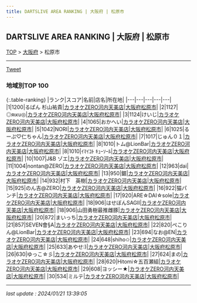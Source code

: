 ```yaml
---
title: DARTSLIVE AREA RANKING | 大阪府 | 松原市
---
```

## DARTSLIVE AREA RANKING | 大阪府 | 松原市

[TOP](/darts/rank/) > [大阪府](/darts/rank/大阪府/) > 松原市

___

<a href="https://twitter.com/share?ref_src=twsrc%5Etfw" data-text="DARTSLIVE AREA RANKING | 大阪府松原市" class="twitter-share-button" data-via="DARTSLIVE" data-hashtags="DARTSLIVE" data-related="DARTSLIVE" data-show-count="false">Tweet</a>

### 地域別TOP 100

{:.table-ranking}
|ランク|スコア|名前|店名|所在地|
|---|---|---|---|---|
|1|1200|るぱん 杉山祐貴|<a href="https://search.dartslive.com/jp/shop/13029d966946ea5d0d9b047a20a7ba1e">カラオケZERO河内天美店</a>|<a href="/darts/rank/大阪府/松原市">大阪府松原市</a>|
|2|1127|◎яικυ◎|<a href="https://search.dartslive.com/jp/shop/13029d966946ea5d0d9b047a20a7ba1e">カラオケZERO河内天美店</a>|<a href="/darts/rank/大阪府/松原市">大阪府松原市</a>|
|3|1124|けいじ|<a href="https://search.dartslive.com/jp/shop/13029d966946ea5d0d9b047a20a7ba1e">カラオケZERO河内天美店</a>|<a href="/darts/rank/大阪府/松原市">大阪府松原市</a>|
|4|1065|おかへい|<a href="https://search.dartslive.com/jp/shop/13029d966946ea5d0d9b047a20a7ba1e">カラオケZERO河内天美店</a>|<a href="/darts/rank/大阪府/松原市">大阪府松原市</a>|
|5|1042|NORI|<a href="https://search.dartslive.com/jp/shop/13029d966946ea5d0d9b047a20a7ba1e">カラオケZERO河内天美店</a>|<a href="/darts/rank/大阪府/松原市">大阪府松原市</a>|
|6|1025|るーぷ♡仁ちゃん|<a href="https://search.dartslive.com/jp/shop/13029d966946ea5d0d9b047a20a7ba1e">カラオケZERO河内天美店</a>|<a href="/darts/rank/大阪府/松原市">大阪府松原市</a>|
|7|1017|じゅん０１|<a href="https://search.dartslive.com/jp/shop/13029d966946ea5d0d9b047a20a7ba1e">カラオケZERO河内天美店</a>|<a href="/darts/rank/大阪府/松原市">大阪府松原市</a>|
|8|1010|トム@LionBar|<a href="https://search.dartslive.com/jp/shop/13029d966946ea5d0d9b047a20a7ba1e">カラオケZERO河内天美店</a>|<a href="/darts/rank/大阪府/松原市">大阪府松原市</a>|
|8|1010|ｲﾏｲｺﾄ ｷｭｰｿｰﾙ|<a href="https://search.dartslive.com/jp/shop/13029d966946ea5d0d9b047a20a7ba1e">カラオケZERO河内天美店</a>|<a href="/darts/rank/大阪府/松原市">大阪府松原市</a>|
|10|1007|J&amp;B ゾエ|<a href="https://search.dartslive.com/jp/shop/13029d966946ea5d0d9b047a20a7ba1e">カラオケZERO河内天美店</a>|<a href="/darts/rank/大阪府/松原市">大阪府松原市</a>|
|11|1004|nontan@ZERO|<a href="https://search.dartslive.com/jp/shop/13029d966946ea5d0d9b047a20a7ba1e">カラオケZERO河内天美店</a>|<a href="/darts/rank/大阪府/松原市">大阪府松原市</a>|
|12|963|dai|<a href="https://search.dartslive.com/jp/shop/13029d966946ea5d0d9b047a20a7ba1e">カラオケZERO河内天美店</a>|<a href="/darts/rank/大阪府/松原市">大阪府松原市</a>|
|13|950|鋸|<a href="https://search.dartslive.com/jp/shop/13029d966946ea5d0d9b047a20a7ba1e">カラオケZERO河内天美店</a>|<a href="/darts/rank/大阪府/松原市">大阪府松原市</a>|
|14|932|村下　英樹|<a href="https://search.dartslive.com/jp/shop/13029d966946ea5d0d9b047a20a7ba1e">カラオケZERO河内天美店</a>|<a href="/darts/rank/大阪府/松原市">大阪府松原市</a>|
|15|925|のん吉@ZERO|<a href="https://search.dartslive.com/jp/shop/13029d966946ea5d0d9b047a20a7ba1e">カラオケZERO河内天美店</a>|<a href="/darts/rank/大阪府/松原市">大阪府松原市</a>|
|16|922|猫パンチ|<a href="https://search.dartslive.com/jp/shop/13029d966946ea5d0d9b047a20a7ba1e">カラオケZERO河内天美店</a>|<a href="/darts/rank/大阪府/松原市">大阪府松原市</a>|
|17|920|ARE☆DAI☆sole|<a href="https://search.dartslive.com/jp/shop/13029d966946ea5d0d9b047a20a7ba1e">カラオケZERO河内天美店</a>|<a href="/darts/rank/大阪府/松原市">大阪府松原市</a>|
|18|906|はせぼんSAGⅡ|<a href="https://search.dartslive.com/jp/shop/13029d966946ea5d0d9b047a20a7ba1e">カラオケZERO河内天美店</a>|<a href="/darts/rank/大阪府/松原市">大阪府松原市</a>|
|18|906|山田勇樹最推雌豚|<a href="https://search.dartslive.com/jp/shop/13029d966946ea5d0d9b047a20a7ba1e">カラオケZERO河内天美店</a>|<a href="/darts/rank/大阪府/松原市">大阪府松原市</a>|
|20|872|まいっち|<a href="https://search.dartslive.com/jp/shop/13029d966946ea5d0d9b047a20a7ba1e">カラオケZERO河内天美店</a>|<a href="/darts/rank/大阪府/松原市">大阪府松原市</a>|
|21|857|SEVEN會§A|<a href="https://search.dartslive.com/jp/shop/13029d966946ea5d0d9b047a20a7ba1e">カラオケZERO河内天美店</a>|<a href="/darts/rank/大阪府/松原市">大阪府松原市</a>|
|22|820|ぺこりん@LionBar|<a href="https://search.dartslive.com/jp/shop/13029d966946ea5d0d9b047a20a7ba1e">カラオケZERO河内天美店</a>|<a href="/darts/rank/大阪府/松原市">大阪府松原市</a>|
|23|694|なお@EN|<a href="https://search.dartslive.com/jp/shop/13029d966946ea5d0d9b047a20a7ba1e">カラオケZERO河内天美店</a>|<a href="/darts/rank/大阪府/松原市">大阪府松原市</a>|
|24|648|shiho✩|<a href="https://search.dartslive.com/jp/shop/13029d966946ea5d0d9b047a20a7ba1e">カラオケZERO河内天美店</a>|<a href="/darts/rank/大阪府/松原市">大阪府松原市</a>|
|25|633|あやせ:)|<a href="https://search.dartslive.com/jp/shop/13029d966946ea5d0d9b047a20a7ba1e">カラオケZERO河内天美店</a>|<a href="/darts/rank/大阪府/松原市">大阪府松原市</a>|
|26|630|ゆっこ☆彡|<a href="https://search.dartslive.com/jp/shop/13029d966946ea5d0d9b047a20a7ba1e">カラオケZERO河内天美店</a>|<a href="/darts/rank/大阪府/松原市">大阪府松原市</a>|
|27|624|まの|<a href="https://search.dartslive.com/jp/shop/13029d966946ea5d0d9b047a20a7ba1e">カラオケZERO河内天美店</a>|<a href="/darts/rank/大阪府/松原市">大阪府松原市</a>|
|28|620|Hitomi☆五百瀬組|<a href="https://search.dartslive.com/jp/shop/13029d966946ea5d0d9b047a20a7ba1e">カラオケZERO河内天美店</a>|<a href="/darts/rank/大阪府/松原市">大阪府松原市</a>|
|29|608|ヨッシー★|<a href="https://search.dartslive.com/jp/shop/13029d966946ea5d0d9b047a20a7ba1e">カラオケZERO河内天美店</a>|<a href="/darts/rank/大阪府/松原市">大阪府松原市</a>|
|30|534|ミルテ|<a href="https://search.dartslive.com/jp/shop/13029d966946ea5d0d9b047a20a7ba1e">カラオケZERO河内天美店</a>|<a href="/darts/rank/大阪府/松原市">大阪府松原市</a>|



___

_last update : 2024/01/21 13:39:05_


<script src="https://cdnjs.cloudflare.com/ajax/libs/jquery/3.6.1/jquery.min.js" integrity="sha512-aVKKRRi/Q/YV+4mjoKBsE4x3H+BkegoM/em46NNlCqNTmUYADjBbeNefNxYV7giUp0VxICtqdrbqU7iVaeZNXA==" crossorigin="anonymous" referrerpolicy="no-referrer"></script>
<script src="https://cdnjs.cloudflare.com/ajax/libs/jquery.tablesorter/2.31.3/js/jquery.tablesorter.min.js" integrity="sha512-qzgd5cYSZcosqpzpn7zF2ZId8f/8CHmFKZ8j7mU4OUXTNRd5g+ZHBPsgKEwoqxCtdQvExE5LprwwPAgoicguNg==" crossorigin="anonymous" referrerpolicy="no-referrer"></script>
<link rel="stylesheet" href="https://cdnjs.cloudflare.com/ajax/libs/jquery.tablesorter/2.31.3/css/theme.default.min.css" integrity="sha512-wghhOJkjQX0Lh3NSWvNKeZ0ZpNn+SPVXX1Qyc9OCaogADktxrBiBdKGDoqVUOyhStvMBmJQ8ZdMHiR3wuEq8+w==" crossorigin="anonymous" referrerpolicy="no-referrer" />
<script>
$(function() {
    $(".table-ranking").tablesorter({sortList:[[0, 0]]});
});
</script>

<script async src="https://platform.twitter.com/widgets.js" charset="utf-8"></script>